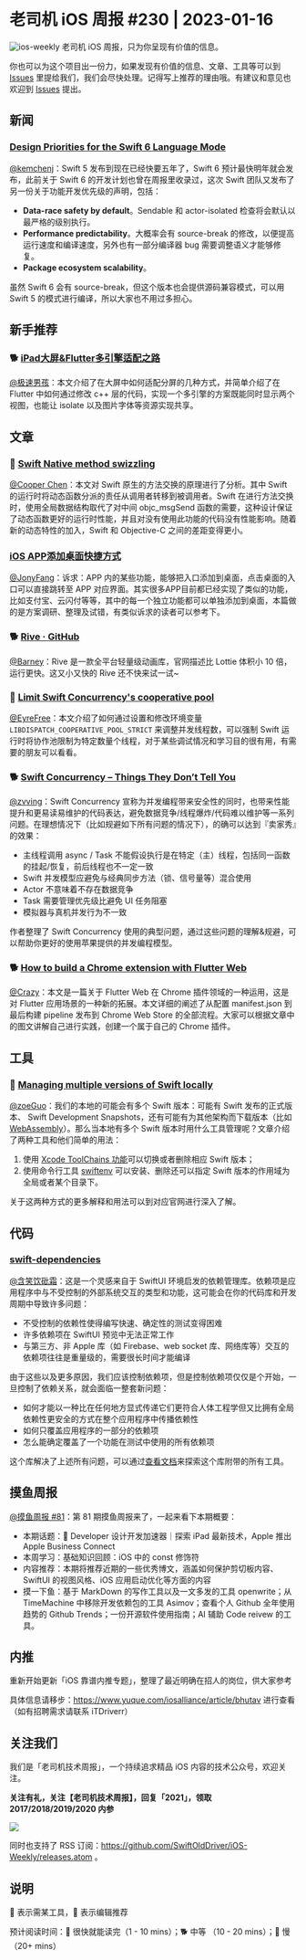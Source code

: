 # 老司机 iOS 周报 #230 | 2023-01-16

![ios-weekly](https://github.com/SwiftOldDriver/iOS-Weekly/blob/master/assets/ios-weekly.png?raw=true)
老司机 iOS 周报，只为你呈现有价值的信息。

你也可以为这个项目出一份力，如果发现有价值的信息、文章、工具等可以到 [Issues](https://github.com/SwiftOldDriver/iOS-Weekly/issues) 里提给我们，我们会尽快处理。记得写上推荐的理由哦。有建议和意见也欢迎到 [Issues](https://github.com/SwiftOldDriver/iOS-Weekly/issues) 提出。

## 新闻

### [Design Priorities for the Swift 6 Language Mode](https://forums.swift.org/t/design-priorities-for-the-swift-6-language-mode/62408)

[@kemchenj](https://kemchenj.github.io)：Swift 5 发布到现在已经快要五年了，Swift 6 预计最快明年就会发布，此前关于 Swift 6 的开发计划也曾在周报里收录过，这次 Swift 团队又发布了另一份关于功能开发优先级的声明，包括：

- **Data-race safety by default**。Sendable 和 actor-isolated 检查将会默认以最严格的级别执行。
- **Performance predictability**。大概率会有 source-break 的修改，以便提高运行速度和编译速度，另外也有一部分编译器 bug 需要调整语义才能够修复。
- **Package ecosystem scalability**。

虽然 Swift 6 会有 source-break，但这个版本也会提供源码兼容模式，可以用 Swift 5 的模式进行编译，所以大家也不用过多担心。

## 新手推荐

### 🐕 [iPad大屏&Flutter多引擎适配之路](https://mp.weixin.qq.com/s/lgW6nOzz3dyA_smxRD-9Pw)

[@极速男孩](https://github.com/BarneyZhaoooo)：本文介绍了在大屏中如何适配分屏的几种方式，并简单介绍了在 Flutter 中如何通过修改 c++ 层的代码，实现一个多引擎的方案既能同时显示两个视图，也能让 isolate 以及图片字体等资源实现共享。

## 文章

### 🐢 [Swift Native method swizzling](https://www.guardsquare.com/blog/swift-native-method-swizzling)

[@Cooper Chen](https://github.com/cjlcooper)：本文对 Swift 原生的方法交换的原理进行了分析。其中 Swift 的运行时将动态函数分派的责任从调用者转移到被调用者。Swift 在进行方法交换时，使用全局数据结构取代了对中间 objc_msgSend 函数的需要，这种设计保证了动态函数更好的运行时性能，并且对没有使用此功能的代码没有性能影响。随着新的动态特性的加入，Swift 和 Objective-C 之间的差距变得更小。

### [iOS APP添加桌面快捷方式](https://mp.weixin.qq.com/s/z_CfthCni7m1mKtM0KzH6g)

[@JonyFang](https://github.com/jonyfang)：诉求：APP 内的某些功能，能够把入口添加到桌面，点击桌面的入口可以直接跳转至 APP 对应界面。其实很多APP目前都已经实现了类似的功能，比如支付宝、云闪付等等，其中的每一个独立功能都可以单独添加到桌面，本篇做的是方案调研、整理及试错，有类似诉求的读者可以参考下。

### 🐕 [Rive · GitHub](https://github.com/rive-app)

[@Barney](https://github.com/BarneyZhaoooo)：Rive 是一款全平台轻量级动画库，官网描述比 Lottie 体积小 10 倍，运行更快。这又小又快的 Rive 还不快来试一试~

### 🐎 [Limit Swift Concurrency's cooperative pool](https://alejandromp.com/blog/limit-swift-concurrency-cooperative-pool/)

[@EyreFree](https://github.com/EyreFree)：本文介绍了如何通过设置和修改环境变量 `LIBDISPATCH_COOPERATIVE_POOL_STRICT` 来调整并发线程数，可以强制 Swift 运行时将协作池限制为特定数量个线程，对于某些调试情况和学习目的很有用，有需要的朋友可以看看。

### 🐕 [Swift Concurrency – Things They Don’t Tell You](https://wojciechkulik.pl/ios/swift-concurrency-things-they-dont-tell-you)

[@zvving](https://github.com/zvving)：Swift Concurrency 宣称为并发编程带来安全性的同时，也带来性能提升和更易读易维护的代码表达，避免数据竞争/线程爆炸/代码难以维护等一系列问题。在理想情况下（比如规避如下所有问题的情况下），的确可以达到『卖家秀』的效果：

- 主线程调用 async / Task 不能假设执行是在特定（主）线程，包括同一函数的挂起/恢复，前后线程也不一定一致
- Swift 并发模型应避免与经典同步方法（锁、信号量等）混合使用
- Actor 不意味着不存在数据竞争
- Task 需要管理优先级比避免 UI 任务阻塞
- 模拟器与真机并发行为不一致

作者整理了 Swift Concurrency 使用的典型问题，通过这些问题的理解&规避，可以帮助你更好的使用苹果提供的并发编程模型。

### 🐕 [How to build a Chrome extension with Flutter Web](https://medium.com/flutter-community/how-to-build-a-chrome-extension-with-flutter-web-6518f9845171)

[@Crazy](https://github.com/jiyan135960)：本文是一篇关于 Flutter Web 在 Chrome 插件领域的一种运用，这是对 Flutter 应用场景的一种新的拓展。本文详细的阐述了从配置 manifest.json 到最后构建 pipeline 发布到 Chrome Web Store 的全部流程。大家可以根据文章中的图文讲解自己进行实践，创建一个属于自己的 Chrome 插件。

## 工具

### 🐎 [Managing multiple versions of Swift locally](https://www.polpiella.dev/managing-multiple-swift-versions-locally)

[@zoeGuo](https://github.com/zoeGuo)：我们的本地的可能会有多个 Swift 版本：可能有 Swift 发布的正式版本、 Swift Development Snapshots，还有可能有为其他架构而下载版本（比如 [WebAssembly](https://github.com/swiftwasm/swift/releases/tag/swift-wasm-5.7.1-RELEASE)）。那么当本地有多个 Swift 版本时用什么工具管理呢？文章介绍了两种工具和他们简单的用法：
1. 使用 [Xcode ToolChains 功能](https://www.swift.org/download/#snapshots)可以切换或者删除相应 Swift 版本；
2. 使用命令行工具 [swiftenv](https://github.com/kylef/swiftenv) 可以安装、删除还可以指定 Swift 版本的作用域为全局或者某个目录下。

关于这两种方式的更多解释和用法可以到对应官网进行深入了解。

## 代码

### [swift-dependencies](https://github.com/pointfreeco/swift-dependencies)

[@含笑饮砒霜](https://weibo.com/chinafishnews/)：这是一个灵感来自于 SwiftUI 环境启发的依赖管理库。依赖项是应用程序中与不受控制的外部系统交互的类型和功能，这可能会在你的代码库和开发周期中导致许多问题：
- 不受控制的依赖性使得编写快速、确定性的测试变得困难
- 许多依赖项在 SwiftUI 预览中无法正常工作
- 与第三方、非 Apple 库（如 Firebase、web socket 库、网络库等）交互的依赖项往往是重量级的，需要很长时间才能编译

由于这些以及更多原因，我们应该控制依赖项，但是控制依赖项仅仅是个开始，一旦控制了依赖关系，就会面临一整套新问题：
- 如何才能以一种比在任何地方显式传递它们更符合人体工程学但又比拥有全局依赖性更安全的方式在整个应用程序中传播依赖性
- 如何只覆盖应用程序的一部分的依赖项
- 怎么能确定覆盖了一个功能在测试中使用的所有依赖项

这个库解决了上述所有问题，可以通过[查看文档](https://pointfreeco.github.io/swift-dependencies/main/documentation/dependencies/)来探索这个库附带的所有工具。

## 摸鱼周报

[@摸鱼周报 #81](https://mp.weixin.qq.com/s/Ek6W0MTBDP6PN1uxWQ5M_A)：第 81 期摸鱼周报来了，一起来看下本期概要：

* 本期话题： Developer 设计开发加速器｜探索 iPad 最新技术，Apple 推出 Apple Business Connect
* 本周学习：基础知识回顾：iOS 中的 const 修饰符
* 内容推荐：本期将推荐近期的一些优秀博文，涵盖如何保护剪切板内容、SwiftUI 的视图风格、iOS 应用启动优化等方面的内容
* 摸一下鱼：基于 MarkDown 的写作工具以及一文多发的工具 openwrite；从 TimeMachine 中移除开发依赖包的工具 Asimov；查看个人 Github 全年使用趋势的 Github Trends；一份开源软件使用指南；AI 辅助 Code reivew 的工具。

## 内推

重新开始更新「iOS 靠谱内推专题」，整理了最近明确在招人的岗位，供大家参考

具体信息请移步：https://www.yuque.com/iosalliance/article/bhutav 进行查看（如有招聘需求请联系 iTDriverr）

## 关注我们

我们是「老司机技术周报」，一个持续追求精品 iOS 内容的技术公众号，欢迎关注。

**关注有礼，关注【老司机技术周报】，回复「2021」，领取 2017/2018/2019/2020 内参**

![](https://github.com/SwiftOldDriver/iOS-Weekly/blob/master/assets/qrcode_for_wechat.jpg?raw=true)

同时也支持了 RSS 订阅：https://github.com/SwiftOldDriver/iOS-Weekly/releases.atom 。

## 说明

🚧 表示需某工具，🌟 表示编辑推荐

预计阅读时间：🐎 很快就能读完（1 - 10 mins）；🐕 中等 （10 - 20 mins）；🐢 慢（20+ mins）
